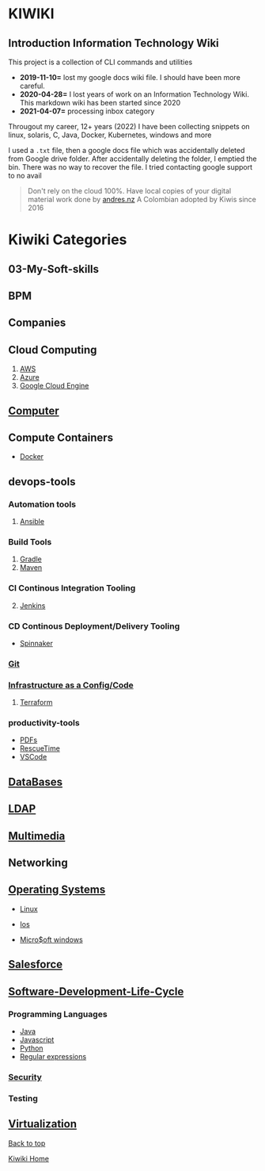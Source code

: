 <h1>KIWIKI</h1>

## Introduction Information Technology Wiki

This project is a collection of CLI commands and utilities

- **2019-11-10=** lost my google docs wiki file. I should have been more careful.
- **2020-04-28=** I lost years of work on an Information Technology Wiki. This markdown wiki has been started since 2020
- **2021-04-07=** processing inbox category

Througout my career, 12+ years (2022) I have been collecting snippets on linux, solaris, C, Java, Docker, Kubernetes, windows and more

I used a `.txt` file, then a google docs file which was accidentally deleted from Google drive folder. After accidentally deleting the folder, I emptied the bin. There was no way to recover the file. I tried contacting google support to no avail

> Don't rely on the cloud 100%. Have local copies of your digital material
> work done by [andres.nz](www.andres.nz) A Colombian adopted by Kiwis since 2016

# Kiwiki Categories

## 03-My-Soft-skills

## BPM

## Companies

## Cloud Computing

1. [AWS](./cloud-computing/aws/readme.md)
2. [Azure](./cloud-computing/azure/readme.md)
3. [Google Cloud Engine](./cloud-computing/gce/readme.md)

## [Computer](./computer/readme.md)

## Compute Containers

- [Docker](./containers/readme.md)

## devops-tools

### Automation tools

1. [Ansible](./devops-tools/automation/ansible/readme.md)

### Build Tools

1. [Gradle](./devops-tools/build-tools/gradle/readme.md)
1. [Maven](./devops-tools/build-tools/maven/readme.md)

### CI Continous Integration Tooling

2. [Jenkins](./devops-tools/CI/jenkins/)

### CD Continous Deployment/Delivery Tooling

- [Spinnaker](./devops-tools/CD/spinnaker.md)

### [Git](./git/readme.md)

### [Infrastructure as a Config/Code](./devops-tools/IaC/readme.md)

1. [Terraform](./devops-tools/IaC/terraform/readme.md)

### productivity-tools

- [PDFs](./productivity-tools/pdf)
- [RescueTime](./productivity-tools/rescue-time/)
- [VSCode](./productivity-tools/vscode-setup/)

## [DataBases](./databases/sql.md)

## [LDAP](./LDAP/)

## [Multimedia](./multimedia/readme.md)

## Networking

## [Operating Systems](./operating-systems/readme.md)

- [Linux](./operating-systems/linux/readme.md)

- [Ios](./operating-systems/ios/readme.md)

- [Micro\$oft windows](./operating-systems/windows/readme.md)

## [Salesforce](./Salesforce/readme.md)

## [Software-Development-Life-Cycle](./Software-Development-Life-Cycle/readme.md)

### Programming Languages

- [Java](./programming-languages/java/readme.md)
- [Javascript](./programming-languages/java/readme.md)
- [Python](./programming-languages/python/readme.md)
- [Regular expressions](./regex/readme.md)

### [Security](./Software-Development-Life-Cycle/security/readme.md)

### Testing

## [Virtualization](./Virtualization/readme.md)

[Back to top](#)

[Kiwiki Home](/../../)
